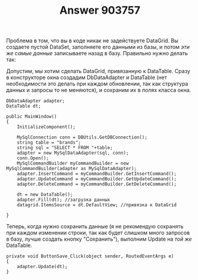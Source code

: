 ﻿---
title: "Answer 903757"
se.owner.user_id: 240512
se.owner.display_name: "MSDN.WhiteKnight"
se.owner.link: "https://ru.stackoverflow.com/users/240512/msdn-whiteknight"
se.answer_id: 903757
se.question_id: 902293
se.post_type: answer
se.score: 1
se.is_accepted: False
---
<p>Проблема в том, что вы в коде никак не задействуете DataGrid. Вы создаете пустой DataSet, заполняете его данными из базы, и потом <em>эти же самые данные</em> записываете назад в базу. Правильно нужно делать так:</p>

<p>Допустим, мы хотим сделать DataGrid, привязанную к DataTable. Сразу в конструкторе окна создадим DbDataAdapter и DataTable (нет необходимости это делать при каждом обновлении, так как структура данных и запросы то не меняются), и сохраним их в полях класса окна.</p>

<pre><code>DbDataAdapter adapter;
DataTable dt;

public MainWindow()
{
    InitializeComponent();

    MySqlConnection conn = DBUtils.GetDBConnection();
    string table = "brands";
    string sql = "SELECT * FROM "+table;
    adapter = new MySqlDataAdapter(sql, conn);
    conn.Open();
    MySqlCommandBuilder myCommandBuilder = new MySqlCommandBuilder(adapter as MySqlDataAdapter);
    adapter.InsertCommand = myCommandBuilder.GetInsertCommand();
    adapter.UpdateCommand = myCommandBuilder.GetUpdateCommand();
    adapter.DeleteCommand = myCommandBuilder.GetDeleteCommand();            

    dt = new DataTable();
    adapter.Fill(dt); //загрузка данных
    datagrid.ItemsSource = dt.DefaultView; //привязка к DataGrid

}
</code></pre>

<p>Теперь, когда нужно сохранить данные (я не рекомендую сохранять при каждом изменении строки, так как будет слишком много запросов в базу, лучше создать кнопку "Сохранить"), выполним Update на <em>той же</em> DataTable.</p>

<pre><code>private void ButtonSave_Click(object sender, RoutedEventArgs e)
{            
    adapter.Update(dt);
}
</code></pre>
